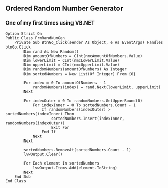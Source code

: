 ## Ordered Random Number Generator
### One of my first times using VB.NET

    Option Strict On
    Public Class FrmRandNumGen
        Private Sub BtnGo_Click(sender As Object, e As EventArgs) Handles btnGo.Click
            Dim rand As New Random()
            Dim amountOfNumbers = CInt(nmcAmountOfNumbers.Value)
            Dim lowerLimit = CInt(nmcLowerLimit.Value)
            Dim upperLimit = CInt(nmcUpperLimit.Value)
            Dim randomNumbers(amountOfNumbers) As Integer
            Dim sortedNumbers = New List(Of Integer) From {0}

            For index = 0 To amountOfNumbers - 1
                randomNumbers(index) = rand.Next(lowerLimit, upperLimit)
            Next

            For indexOuter = 0 To randomNumbers.GetUpperBound(0)
                For indexInner = 0 To sortedNumbers.Count - 1
                    If randomNumbers(indexOuter) > sortedNumbers(indexInner) Then
                        sortedNumbers.Insert(indexInner, randomNumbers(indexOuter))
                        Exit For
                    End If
                Next
            Next

            sortedNumbers.RemoveAt(sortedNumbers.Count - 1)
            lvwOutput.Clear()

            For Each element In sortedNumbers
                lvwOutput.Items.Add(element.ToString)
            Next
        End Sub
    End Class
